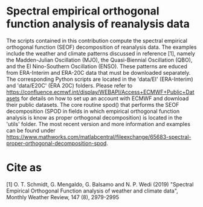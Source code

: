 # Spectral empirical orthogonal function analysis of reanalysis data

The scripts contained in this contribution compute the spectral empirical orthogonal function (SEOF) decomposition of reanalysis data. The examples include the weather and climate patterns discussed in reference [1], namely the Madden-Julian Oscillation (MJO), the Quasi-Biennial Oscillation (QBO), and the El Nino-Southern Oscillation (ENSO). These patterns are educed from ERA-Interim and ERA-20C data that must be downloaded separately. The corresponding Python scripts are located in the 'data/EI' (ERA-Interim) and 'data/E20C' (ERA 20C) folders. Please refer to https://confluence.ecmwf.int/display/WEBAPI/Access+ECMWF+Public+Datasets for details on how to set up an account with ECMWF and download their public datasets. The core routine spod() that performs the SEOF decomposition (SPOD in fields in which empirical orthogonal function analysis is know as proper orthogonal decomposition) is located in the 'utils' folder. The most recent version and more information and examples can be found under https://www.mathworks.com/matlabcentral/fileexchange/65683-spectral-proper-orthogonal-decomposition-spod.

# Cite as
[1] O. T. Schmidt, G. Mengaldo, G. Balsamo and N. P. Wedi (2019) "Spectral Empirical Orthogonal Function analysis of weather and climate data", Monthly Weather Review, 147 (8), 2979-2995
